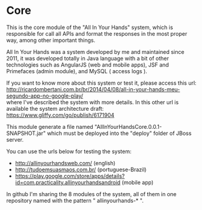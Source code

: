 

Core
========

 This is the core module of the "All In Your Hands" system, which is responsible for call all APIs and format the responses in the most proper way, among other important things.    
 
 All In Your Hands was a system developed by me and maintained since 2011,  it was developed totally in Java language with a bit of other technologies such as AngularJS (web and mobile apps), JSF and Primefaces (admin module),  and MySQL ( access logs ).
 
If you want to know more about this system or test it, please access this url:  http://ricardombertani.com.br/br/2014/04/08/all-in-your-hands-meu-segundo-app-no-google-play/  
where I've described the system with more details.  In this other url is available the system architecture draft:  https://www.gliffy.com/go/publish/6171904

This module generate a file named "AllInYourHandsCore.0.0.1-SNAPSHOT.jar" which must be deployed into the "deploy" folder of JBoss server.

You can use the  urls below  for testing the system:
- <http://allinyourhandsweb.com/>  (english)
- <http://tudoemsuasmaos.com.br/>  (portuguese-Brazil)
- <https://play.google.com/store/apps/details?id=com.practicality.allinyourhandsandroid>  (mobile app)


In github I'm sharing the 8 modules of the system,  all of them in one repository named with the pattern " allinyourhands-* ".

